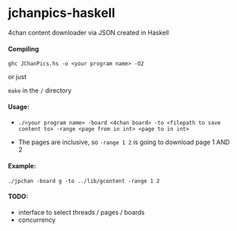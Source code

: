 # jchanpics-haskell
4chan content downloader via JSON created in Haskell

#### Compiling

 `ghc JChanPics.hs -o <your program name> -O2`

 or just

 `make` in the `/` directory

#### Usage:

 * `./<your program name> -board <4chan board> -to <filepath to save content to> -range <page from in int> <page to in int>`

 * The pages are inclusive, so `-range 1 2` is going to download page 1 AND 2

#### Example:

 `./jpchan -board g -to ../lib/gcontent -range 1 2`

#### TODO:

 * interface to select threads / pages / boards
 * concurrency